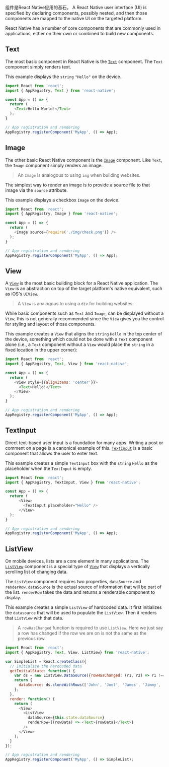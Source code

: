组件是React Native应用的基石。 A React Native user interface (UI) is specified by declaring components, possibly nested, and then those components are mapped to the native UI on the targeted platform.

React Native has a number of core components that are commonly used in applications, either on their own or combined to build new components.

## Text

The most basic component in React Native is the [`Text`](/react-native/docs/text.html#content) component. The `Text` component simply renders text.

This example displays the `string` `"Hello"` on the device.

```JavaScript
import React from 'react';
import { AppRegistry, Text } from 'react-native';

const App = () => {
  return (
    <Text>Hello World!</Text>
  );
}

// App registration and rendering
AppRegistry.registerComponent('MyApp', () => App);
```

## Image

The other basic React Native component is the [`Image`](/react-native/docs/image.html#content) component. Like `Text`, the `Image` component simply renders an image.

> An `Image` is analogous to using `img` when building websites.

The simplest way to render an image is to provide a source file to that image via the `source` attribute.

This example displays a checkbox `Image` on the device.

```JavaScript
import React from 'react';
import { AppRegistry, Image } from 'react-native';

const App = () => {
  return (
    <Image source={require('./img/check.png')} />
  );
}

// App registration and rendering
AppRegistry.registerComponent('MyApp', () => App);
```

## View

A [`View`](/react-native/docs/view.html#content) is the most basic building block for a React Native application. The `View` is an abstraction on top of the target platform's native equivalent, such as iOS's `UIView`.

> A `View` is analogous to using a `div` for building websites.

While basic components such as `Text` and `Image`, can be displayed without a `View`, this is not generally recommended since the `View` gives you the control for styling and layout of those components.

This example creates a `View` that aligns the `string` `Hello` in the top center of the device, something which could not be done with a `Text` component alone (i.e., a `Text` component without a `View` would place the `string` in a fixed location in the upper corner):

```JavaScript
import React from 'react';
import { AppRegistry, Text, View } from 'react-native';

const App = () => {
  return (
    <View style={{alignItems: 'center'}}>
      <Text>Hello!</Text>
    </View>
  );
}

// App registration and rendering
AppRegistry.registerComponent('MyApp', () => App);
```

## TextInput

Direct text-based user input is a foundation for many apps. Writing a post or comment on a page is a canonical example of this. [`TextInput`](/react-native/docs/textinput.html#content) is a basic component that allows the user to enter text.

This example creates a simple `TextInput` box with the `string` `Hello` as the placeholder when the `TextInput` is empty.

```JavaScript
import React from 'react';
import { AppRegistry, TextInput, View } from 'react-native';

const App = () => {
  return (
      <View>
        <TextInput placeholder="Hello" />
      </View>
  );
}

// App registration and rendering
AppRegistry.registerComponent('MyApp', () => App);
```

## ListView

On mobile devices, lists are a core element in many applications. The [`ListView`](/react-native/docs/listview.html#content) component is a special type of [`View`](/react-native/docs/tutorials/core-components.html#view) that displays a vertically scrolling list of changing data.

The `ListView` component requires two properties, `dataSource` and `renderRow`. `dataSource` is the actual source of information that will be part of the list. `renderRow` takes the data and returns a renderable component to display.

This example creates a simple `ListView` of hardcoded data. It first initializes the `datasource` that will be used to populate the `ListView`. Then it renders that `ListView` with that data.

> A `rowHasChanged` function is required to use `ListView`. Here we just say a row has changed if the row we are on is not the same as the previous row.

```JavaScript
import React from 'react';
import { AppRegistry, Text, View, ListView} from 'react-native';

var SimpleList = React.createClass({
  // Initialize the hardcoded data
  getInitialState: function() {
    var ds = new ListView.DataSource({rowHasChanged: (r1, r2) => r1 !== r2});
    return {
      dataSource: ds.cloneWithRows(['John', 'Joel', 'James', 'Jimmy', 'Jackson', 'Jillian', 'Julie'])
    };
  },
  render: function() {
    return (
      <View>
        <ListView
          dataSource={this.state.dataSource}
          renderRow={(rowData) => <Text>{rowData}</Text>}
        />
      </View>
    );
  }
});

// App registration and rendering
AppRegistry.registerComponent('MyApp', () => SimpleList);
```
